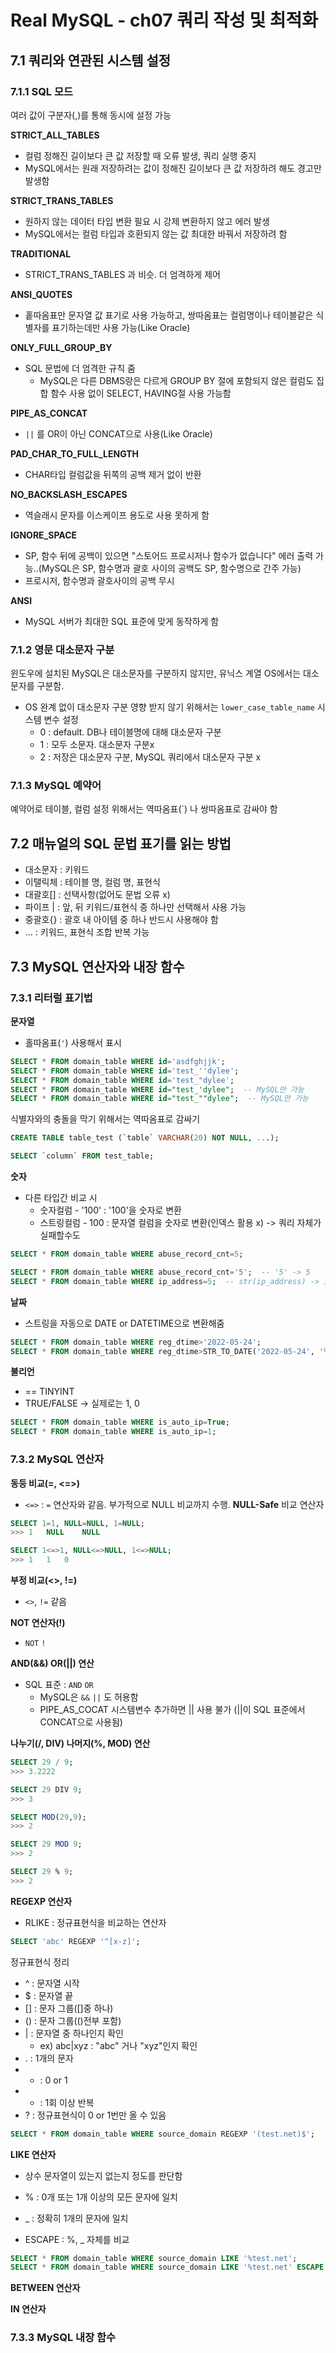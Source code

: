 # Real MySQL - ch07 쿼리 작성 및 최적화
## 7.1 쿼리와 연관된 시스템 설정
### 7.1.1 SQL 모드
여러 값이 구분자(,)를 통해 동시에 설정 가능

**STRICT_ALL_TABLES**
- 컬럼 정해진 길이보다 큰 값 저장할 때 오류 발생, 쿼리 실행 중지
- MySQL에서는 원래 저장하려는 값이 정해진 길이보다 큰 값 저장하려 해도 경고만 발생함

**STRICT_TRANS_TABLES**
- 원하지 않는 데이터 타입 변환 필요 시 강제 변환하지 않고 에러 발생
- MySQL에서는 컬럼 타입과 호환되지 않는 값 최대한 바꿔서 저장하려 함

**TRADITIONAL**
- STRICT_TRANS_TABLES 과 비슷. 더 엄격하게 제어

**ANSI_QUOTES**
- 홑따옴표만 문자열 값 표기로 사용 가능하고, 쌍따옴표는 컬럼명이나 테이블같은 식별자를 표기하는데만 사용 가능(Like Oracle)

**ONLY_FULL_GROUP_BY**
- SQL 문법에 더 엄격한 규칙 줌
  - MySQL은 다른 DBMS랑은 다르게 GROUP BY 절에 포함되지 않은 컬럼도 집합 함수 사용 없이 SELECT, HAVING절 사용 가능함

**PIPE_AS_CONCAT**
- `||` 를 OR이 아닌 CONCAT으로 사용(Like Oracle)

**PAD_CHAR_TO_FULL_LENGTH**
- CHAR타입 컬럼값을 뒤쪽의 공백 제거 없이 반환

**NO_BACKSLASH_ESCAPES**
- 역슬래시 문자를 이스케이프 용도로 사용 못하게 함

**IGNORE_SPACE**
- SP, 함수 뒤에 공백이 있으면 "스토어드 프로시저나 함수가 없습니다" 에러 출력 가능..(MySQL은 SP, 함수명과 괄호 사이의 공백도 SP, 함수명으로 간주 가능)
- 프로시저, 함수명과 괄호사이의 공백 무시

**ANSI**
- MySQL 서버가 최대한 SQL 표준에 맞게 동작하게 함


### 7.1.2 영문 대소문자 구분
윈도우에 설치된 MySQL은 대소문자를 구분하지 않지만, 유닉스 계열 OS에서는 대소문자를 구분함.
- OS 완계 없이 대소문자 구분 영향 받지 않기 위해서는 `lower_case_table_name` 시스템 변수 설정
  - 0 : default. DB나 테이블명에 대해 대소문자 구분
  - 1 : 모두 소문자. 대소문자 구분x
  - 2 : 저장은 대소문자 구분, MySQL 쿼리에서 대소문자 구분 x

### 7.1.3 MySQL 예약어
예약어로 테이블, 컬럼 설정 위해서는 역따옴표(`) 나 쌍따옴표로 감싸야 함


## 7.2 매뉴얼의 SQL 문법 표기를 읽는 방법
- 대소문자 : 키워드
- 이탤릭체 : 테이블 명, 컬럼 명, 표현식
- 대괄호[] : 선택사항(없어도 문법 오류 x)
- 파이프 | : 앞, 뒤 키워드/표현식 중 하나만 선택해서 사용 가능
- 중괄호{} : 괄호 내 아이템 중 하나 반드시 사용해야 함
- ... : 키워드, 표현식 조합 반복 가능


## 7.3 MySQL 연산자와 내장 함수
### 7.3.1 리터럴 표기법
**문자열**
- 홀따옴표(`'`) 사용해서 표시   
```SQL
SELECT * FROM domain_table WHERE id='asdfghjjk';
SELECT * FROM domain_table WHERE id='test_''dylee';
SELECT * FROM domain_table WHERE id='test_"dylee';
SELECT * FROM domain_table WHERE id="test_'dylee";  -- MySQL만 가능
SELECT * FROM domain_table WHERE id="test_""dylee";  -- MySQL만 가능
```
식별자와의 충돌을 막기 위해서는 역따옴표로 감싸기
```SQL
CREATE TABLE table_test (`table` VARCHAR(20) NOT NULL, ...);

SELECT `column` FROM test_table;
```

**숫자**
- 다른 타입간 비교 시
  - 숫자컬럼 - '100' : '100'을 숫자로 변환
  - 스트링컬럼 - 100 : 문자열 컬럼을 숫자로 변환(인덱스 활용 x) -> 쿼리 자체가 실패할수도
```SQL
SELECT * FROM domain_table WHERE abuse_record_cnt=5;

SELECT * FROM domain_table WHERE abuse_record_cnt='5';  -- '5' -> 5
SELECT * FROM domain_table WHERE ip_address=5;  -- str(ip_address) -> int(ip_address)
```


**날짜**
- 스트링을 자동으로 DATE or DATETIME으로 변환해줌
```SQL
SELECT * FROM domain_table WHERE reg_dtime>'2022-05-24';
SELECT * FROM domain_table WHERE reg_dtime>STR_TO_DATE('2022-05-24', '%Y-%m-%d');
```

**불리언**
- == TINYINT
- TRUE/FALSE -> 실제로는 1, 0

```SQL
SELECT * FROM domain_table WHERE is_auto_ip=True;
SELECT * FROM domain_table WHERE is_auto_ip=1;
```


### 7.3.2 MySQL 연산자
**동등 비교(=, <=>)**
- `<=>` : `=` 연산자와 같음. 부가적으로 NULL 비교까지 수행. **NULL-Safe** 비교 연산자
```SQL
SELECT 1=1, NULL=NULL, 1=NULL;
>>> 1   NULL    NULL

SELECT 1<=>1, NULL<=>NULL, 1<=>NULL;
>>> 1   1   0
```

**부정 비교(<>, !=)**
- `<>`, `!=` 같음


**NOT 연산자(!)**
- `NOT` `!`


**AND(&&) OR(||) 연산**
- SQL 표준 : `AND` `OR`
  - MySQL은 `&&` `||` 도 허용함
  - PIPE_AS_COCAT 시스템변수 추가하면 || 사용 불가 (||이 SQL 표준에서 CONCAT으로 사용됨)


**나누기(/, DIV) 나머지(%, MOD) 연산**
```SQL
SELECT 29 / 9;
>>> 3.2222

SELECT 29 DIV 9;
>>> 3

SELECT MOD(29,9);
>>> 2

SELECT 29 MOD 9;
>>> 2

SELECT 29 % 9;
>>> 2
```

**REGEXP 연산자**
- RLIKE : 정규표현식을 비교하는 연산자
```SQL
SELECT 'abc' REGEXP '^[x-z]';
```

정규표현식 정리
- ^ : 문자열 시작
- $ : 문자열 끝
- [] : 문자 그룹([]중 하나)
- () : 문자 그룹(()전부 포함)
- | : 문자열 중 하나인지 확인
    - ex) abc|xyz : "abc" 거나 "xyz"인지 확인
- . : 1개의 문자
- * : 0 or 1
- + : 1회 이상 반복
- ? : 정규표현식이 0 or 1번만 올 수 있음

```SQL
SELECT * FROM domain_table WHERE source_domain REGEXP '(test.net)$';
```


**LIKE 연산자**
- 상수 문자열이 있는지 없는지 정도를 판단함

- % : 0개 또는 1개 이상의 모든 문자에 일치
- _ : 정확히 1개의 문자에 일치
- ESCAPE : %, _ 자체를 비교
```SQL
SELECT * FROM domain_table WHERE source_domain LIKE '%test.net';
SELECT * FROM domain_table WHERE source_domain LIKE '%test.net' ESCAPE '%';
```

**BETWEEN 연산자**


**IN 연산자**


### 7.3.3 MySQL 내장 함수

